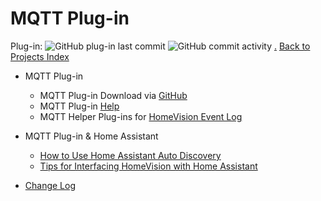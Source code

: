 # MQTT Plug-in

Plug-in: ![GitHub plug-in last commit](https://img.shields.io/github/last-commit/rebel7580/MQTT-Plug-in-For-HomeVisionXL?style=plastic)
![GitHub commit activity](https://img.shields.io/github/commit-activity/m/rebel7580/MQTT-Plug-in-For-HomeVisionXL?style=plastic)
[.](https://img.shields.io/badge/Latest%20Release-1.110-green)
[Back to Projects Index](/index)

* MQTT Plug-in
  * MQTT Plug-in Download via [GitHub](https://github.com/rebel7580/MQTT-Plug-in-For-HomeVisionXL)
  * MQTT Plug-in [Help](/MQTT/MQTT_Client_Plug-in)
  * MQTT Helper Plug-ins for [HomeVision Event Log](/MQTT/MQTT_Event_Log)

* MQTT Plug-in & Home Assistant
  * [How to Use Home Assistant Auto Discovery](/MQTT/HomeVision_Discovery_How-to)
  * [Tips for Interfacing HomeVision with Home Assistant](/MQTT/HomeVision_and_Home_Assistant)


* [Change Log](https://github.com/rebel7580/MQTT-Plug-in-For-HomeVisionXL/wiki/Change-Log)
